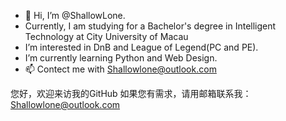 - 👋 Hi, I’m @ShallowLone.
- Currently, I am studying for a Bachelor's degree in Intelligent Technology at City University of Macau
- I’m interested in DnB and League of Legend(PC and PE).
- I’m currently learning Python and Web Design.
- 📫 Contect me with Shallowlone@outlook.com

您好，欢迎来访我的GitHub 如果您有需求，请用邮箱联系我：Shallowlone@outlook.com
<!---
ShallowLone/ShallowLone is a ✨ special ✨ repository because its `README.md` (this file) appears on your GitHub profile.
You can click the Preview link to take a look at your changes.
--->
